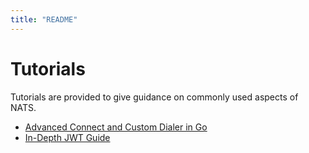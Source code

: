 ```yaml
---
title: "README"
---
```

# Tutorials

Tutorials are provided to give guidance on commonly used aspects of NATS.

* [Advanced Connect and Custom Dialer in Go](custom_dialer)
* [In-Depth JWT Guide](../../../running-a-nats-service/nats_admin/jwt)

